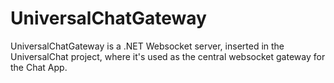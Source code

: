 # UniversalChatGateway
UniversalChatGateway is a .NET Websocket server, inserted in the UniversalChat project, where it's used as the central websocket gateway for the Chat App.
